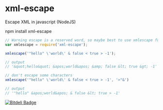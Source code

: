 xml-escape
==========

Escape XML in javascript (NodeJS)

npm install xml-escape

```javascript
// Warning escape is a reserved word, so maybe best to use xmlescape for var name
var xmlescape = require('xml-escape');

xmlescape('"hello" \'world\' & false < true > -1');

// output
// '&quot;hello&quot; &apos;world&apos; &amp; false &lt; true &gt; -1'

// don't escape some characters
xmlescape('"hello" \'world\' & false < true > -1', '>"&')

// output
// '"hello" &apos;world&apos; & false &lt; true > -1'
```

[![Bitdeli Badge](https://d2weczhvl823v0.cloudfront.net/miketheprogrammer/xml-escape/trend.png)](https://bitdeli.com/free "Bitdeli Badge")
